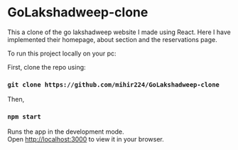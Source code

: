 # GoLakshadweep-clone

This a clone of the go lakshadweep website I made using React. Here I have implemented their homepage, about section and the reservations page.


To run this project locally on your pc:

First, clone the repo using:
### `git clone https://github.com/mihir224/GoLakshadweep-clone`

Then,
### `npm start`

Runs the app in the development mode.\
Open [http://localhost:3000](http://localhost:3000) to view it in your browser.
